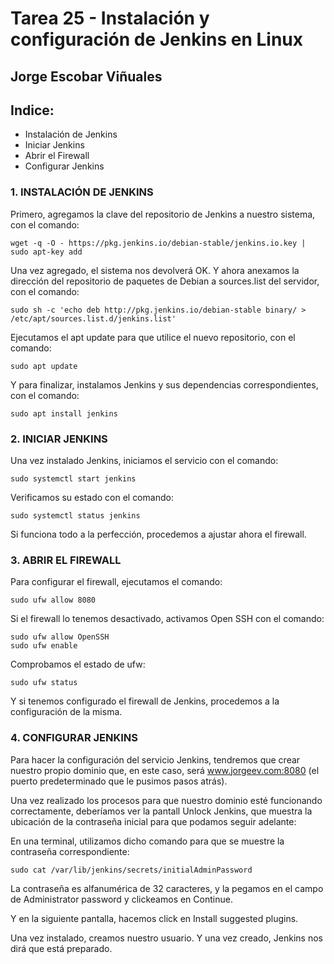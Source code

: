 # Tarea 25 - Instalación y configuración de Jenkins en Linux

  ## Jorge Escobar Viñuales

  ## Indice:
 - Instalación de Jenkins
 - Iniciar Jenkins
 - Abrir el Firewall
 - Configurar Jenkins

 ### 1. INSTALACIÓN DE JENKINS

Primero, agregamos la clave del repositorio de Jenkins a nuestro sistema, con el comando:

    wget -q -O - https://pkg.jenkins.io/debian-stable/jenkins.io.key | sudo apt-key add

Una vez agregado, el sistema nos devolverá OK. Y ahora anexamos la dirección del repositorio de paquetes de Debian a sources.list del servidor, con el comando:

    sudo sh -c 'echo deb http://pkg.jenkins.io/debian-stable binary/ > /etc/apt/sources.list.d/jenkins.list'

Ejecutamos el apt update para que utilice el nuevo repositorio, con el comando:

    sudo apt update

Y para finalizar, instalamos Jenkins y sus dependencias correspondientes, con el comando:

    sudo apt install jenkins

 ### 2. INICIAR JENKINS

Una vez instalado Jenkins, iniciamos el servicio con el comando:

    sudo systemctl start jenkins

Verificamos su estado con el comando:

    sudo systemctl status jenkins

Si funciona todo a la perfección, procedemos a ajustar ahora el firewall.

 ### 3. ABRIR EL FIREWALL

Para configurar el firewall, ejecutamos el comando:

    sudo ufw allow 8080

Si el firewall lo tenemos desactivado, activamos Open SSH con el comando:

    sudo ufw allow OpenSSH
    sudo ufw enable

Comprobamos el estado de ufw:

    sudo ufw status

Y si tenemos configurado el firewall de Jenkins, procedemos a la configuración de la misma.

 ### 4. CONFIGURAR JENKINS

Para hacer la configuración del servicio Jenkins, tendremos que crear nuestro propio dominio que, en este caso, será www.jorgeev.com:8080 (el puerto predeterminado que le pusimos pasos atrás).

Una vez realizado los procesos para que nuestro dominio esté funcionando correctamente, deberíamos ver la pantall Unlock Jenkins, que muestra la ubicación de la contraseña inicial para que podamos seguir adelante:

En una terminal, utilizamos dicho comando para que se muestre la contraseña correspondiente:

    sudo cat /var/lib/jenkins/secrets/initialAdminPassword

La contraseña es alfanumérica de 32 caracteres, y la pegamos en el campo de Administrator password y clickeamos en Continue.

Y en la siguiente pantalla, hacemos click en Install suggested plugins.

Una vez instalado, creamos nuestro usuario. Y una vez creado, Jenkins nos dirá que está preparado.
